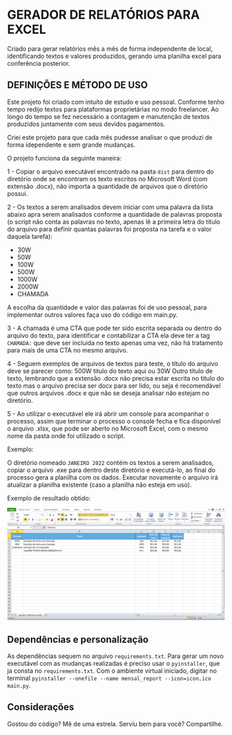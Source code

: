 # GERADOR DE RELATÓRIOS PARA EXCEL

Criado para gerar relatórios mês a mês de forma independente de local, identificando textos e valores produzidos, gerando uma planilha excel para conferência posterior.

## DEFINIÇÕES E MÉTODO DE USO

Este projeto foi criado com intuíto de estudo e uso pessoal. Conforme tenho tempo redijo textos para plataformas proprietárias no modo freelancer. Ao longo do tempo se fez necessário a contagem e manutenção de textos produzidos juntamente com seus devidos pagamentos.

Criei este projeto para que cada mês pudesse analisar o que produzi de forma idependente e sem grande mudanças.

O projeto funciona da seguinte maneira:

1 - Copiar o arquivo executável encontrado na pasta `dist` para dentro do diretório onde se encontram os texto escritos no Microsoft Word (com extensão .docx), não importa a quantidade de arquivos que o diretório possui.

2 - Os textos a serem analisados devem iniciar com uma palavra da lista abaixo apra serem analisados conforme a quantidade de palavras proposta (o script não conta as palavras no texto, apenas lê a primeira letra do titulo do arquivo para definir quantas palavras foi proposta na tarefa e o valor daquela tarefa):

- 30W
- 50W
- 100W
- 500W
- 1000W
- 2000W
- CHAMADA

A escolha da quantidade e valor das palavras foi de uso pessoal, para implementar outros valores faça uso do código em main.py.

3 - A chamada é uma CTA que pode ter sido escrita separada ou dentro do arquivo do texto, para identificar e contabilizar a CTA ela deve ter a tag `CHAMADA:` que deve ser incluida no texto apenas uma vez, não há tratamento para mais de uma CTA no mesmo arquivo.

4 - Seguem exemplos de arquivos de textos para teste, o título do arquivo deve se parecer como: 500W titulo do texto aqui ou 30W Outro título de texto, lembrando que a extensão .docx não precisa estar escrita no titulo do texto mas o arquivo precisa ser docx para ser lido, ou seja é recomendável que outros arquivos .docx e que não se deseja analisar não estejam no diretório.

5 - Ao utilizar o executável ele irá abrir um console para acompanhar o processo, assim que terminar o processo o console fecha e fica disponível o arquivo .xlsx, que pode ser aberto no Microsoft Excel, com o mesmo nome da pasta onde foi utilizado o script.

Exemplo:

O diretório nomeado `JANEIRO 2022` contém os textos a serem analisados, copiar o arquivo .exe para dentro deste diretório e executá-lo, ao final do processo gera a planilha com os dados. Executar novamente o arquivo irá atualizar a planilha existente (caso a planilha não esteja em uso).

Exemplo de resultado obtido:

![](print_exemplo/exemplo.png)

## Dependências e personalização

As dependências sequem no arquivo `requirements.txt`.
Para gerar um novo executável com as mudanças realizadas é preciso usar o `pyinstaller`, que ja consta no `requirements.txt`.
Com o ambiente virtual iniciado, digitar no terminal `pyinstaller --onefile --name mensal_report --icon=icon.ico main.py`.

## Considerações

Gostou do código? Mê de uma estrela. Serviu bem para você? Compartilhe.
